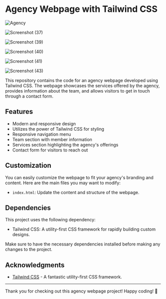 # Agency Webpage with Tailwind CSS

![Agency](https://github.com/sadhamhussain13/Agency-Webpage/assets/124704197/b08c6dca-fc1c-4d9f-aeb5-6c5c740ef689)

![Screenshot (37)](https://github.com/sadhamhussain13/Agency-Webpage/assets/124704197/904c3699-0400-487c-909d-33ebeab059c5)

![Screenshot (39)](https://github.com/sadhamhussain13/Agency-Webpage/assets/124704197/c56f7adf-2817-4e7c-ac03-9db9a82617b8)

![Screenshot (40)](https://github.com/sadhamhussain13/Agency-Webpage/assets/124704197/06750055-eb7d-4c93-a800-3ae7696c6bba)

![Screenshot (41)](https://github.com/sadhamhussain13/Agency-Webpage/assets/124704197/872f38d5-aadd-4863-8d26-d1496155d78c)

![Screenshot (43)](https://github.com/sadhamhussain13/Agency-Webpage/assets/124704197/05437f74-b1a2-4df5-9e68-353eb5ec13b8)


This repository contains the code for an agency webpage developed using Tailwind CSS. The webpage showcases the services offered by the agency, provides information about the team, and allows visitors to get in touch through a contact form.

## Features

- Modern and responsive design
- Utilizes the power of Tailwind CSS for styling
- Responsive navigation menu
- Team section with member information
- Services section highlighting the agency's offerings
- Contact form for visitors to reach out

## Customization

You can easily customize the webpage to fit your agency's branding and content. Here are the main files you may want to modify:

- `index.html`: Update the content and structure of the webpage.

## Dependencies

This project uses the following dependency:

- Tailwind CSS: A utility-first CSS framework for rapidly building custom designs.

Make sure to have the necessary dependencies installed before making any changes to the project.

## Acknowledgments

- [Tailwind CSS](https://tailwindcss.com) - A fantastic utility-first CSS framework.

---

Thank you for checking out this agency webpage project! Happy coding! 🚀
